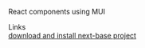 React components using MUI

Links <br />
[download and install next-base project](https://github.com/Braint-Tech/template-web/tree/main/next-base)